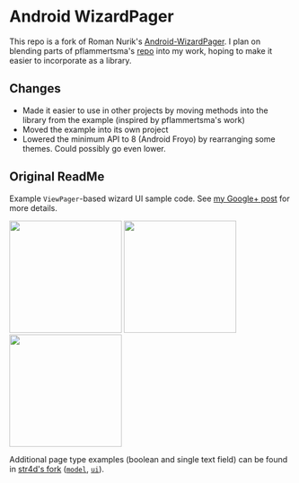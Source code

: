 Android WizardPager
===================

This repo is a fork of Roman Nurik's [Android-WizardPager](https://github.com/romannurik/Android-WizardPager). I plan on blending parts of pflammertsma's [repo](https://github.com/pflammertsma/Android-WizardPager) into my work, hoping to make it easier to incorporate as a library.

Changes
-------
* Made it easier to use in other projects by moving methods into the library from the example (inspired by pflammertsma's work)
* Moved the example into its own project
* Lowered the minimum API to 8 (Android Froyo) by rearranging some themes. Could possibly go even lower.


Original ReadMe
---------------

Example `ViewPager`-based wizard UI sample code. See [my Google+ post](https://plus.google.com/+RomanNurik/posts/6cVymZvn3f4) for more details.

<img src="https://lh6.googleusercontent.com/-lgJrf133dDE/UJNK4sFAOuI/AAAAAAAAnt4/K_DoI6CkvVU/w413-h689-no/1.png" width="200">
<img src="https://lh5.googleusercontent.com/-fIDUZ0tQCsc/UJNLjnPLTGI/AAAAAAAAoO8/xKceOatljP0/w413-h689-no/2.png" width="200">
<img src="https://lh3.googleusercontent.com/-hZ2RhaJC3Pw/UJNLlM_9qVI/AAAAAAAAnRg/a-UtWyFUgYU/w413-h689-no/3.png" width="200">

Additional page type examples (boolean and single text field) can be found in <a href="https://github.com/str4d/android-wizardpager/tree/textfield">str4d's fork</a> (<a href="https://github.com/str4d/android-wizardpager/tree/textfield/src/com/example/android/wizardpager/wizard/model">`model`</a>, <a href="https://github.com/str4d/android-wizardpager/tree/textfield/src/com/example/android/wizardpager/wizard/ui">`ui`</a>).
